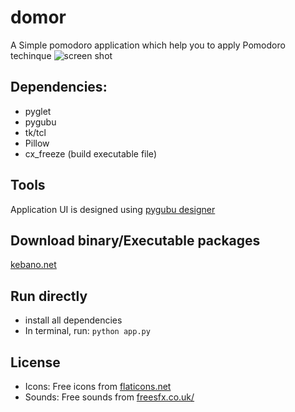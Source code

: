 # domor
A Simple pomodoro application which help you to apply Pomodoro techinque
![screen shot](http://kebano.net/wp-content/uploads/2015/07/domor_app1.png)


## Dependencies:
 - pyglet
 - pygubu
 - tk/tcl
 - Pillow
 - cx_freeze (build executable file)

## Tools
Application UI is designed using [pygubu designer](https://github.com/alejandroautalan/pygubu)

## Download binary/Executable packages
 [kebano.net](http://kebano.net/domor-a-simple-pomodoro-app/)

## Run directly
 - install all dependencies
 - In terminal, run:
 `python app.py`


## License
 - Icons: Free icons from [flaticons.net](http://flaticons.net/)
 - Sounds: Free sounds from [freesfx.co.uk/](http://www.freesfx.co.uk/)